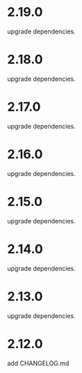 # 2.19.0

upgrade dependencies.

# 2.18.0

upgrade dependencies.

# 2.17.0

upgrade dependencies.

# 2.16.0

upgrade dependencies.

# 2.15.0

upgrade dependencies.

# 2.14.0

upgrade dependencies.

# 2.13.0

upgrade dependencies.

# 2.12.0

add CHANGELOG.md
